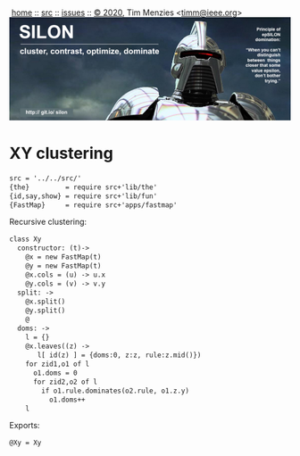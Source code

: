 <a name=top></a><p>       
&nbsp;[home](http://git.io/silon) ::
[src](https://github.com/timm/silon/raw/master/src) ::
[issues](http://git.io/silon) ::
<a href="https://github.com/timm/silon/raw/master/raw/master/LICENSE.md">&copy; 2020</a>,
Tim Menzies
<<a href="mailto:timm@ieee.org">timm&commat;ieee.org</a>>
<br>
[<img width=900 src="https://github.com/timm/silon/raw/master/etc/img/banner.jpg">](http://git.io/silon)<br>

# XY clustering

    src = '../../src/'
    {the}         = require src+'lib/the'
    {id,say,show} = require src+'lib/fun'
    {FastMap}     = require src+'apps/fastmap'

Recursive clustering:

    class Xy
      constructor: (t)->
        @x = new FastMap(t)
        @y = new FastMap(t)
        @x.cols = (u) -> u.x
        @y.cols = (v) -> v.y
      split: ->
        @x.split()
        @y.split()
        @
      doms: ->
        l = {}
        @x.leaves((z) -> 
           l[ id(z) ] = {doms:0, z:z, rule:z.mid()})
        for zid1,o1 of l
          o1.doms = 0
          for zid2,o2 of l
            if o1.rule.dominates(o2.rule, o1.z.y)
              o1.doms++
        l
       
Exports:

    @Xy = Xy
